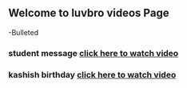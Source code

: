 ## Welcome to luvbro videos Page
-Bulleted
### student message [click here to watch video](https://youtu.be/o4TFlk1RK1s)

### kashish birthday [click here to watch video](https://youtu.be/BiY3KEU4nXQ)

